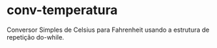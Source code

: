 # conv-temperatura

Conversor Simples de Celsius para Fahrenheit usando a estrutura de repetição do-while.
